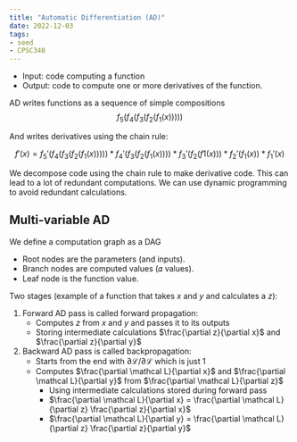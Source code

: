 ```yaml
---
title: "Automatic Differentiation (AD)"
date: 2022-12-03
tags:
- seed
- CPSC340
---
```


- Input: code computing a function
- Output: code to compute one or more derivatives of the function.

AD writes functions as a sequence of simple compositions
$$f_5(f_4(f_3(f_2(f_1(x)))))$$

And writes derivatives using the chain rule:

$$f'(x) = f_5'(f_4(f_3(f_2(f_1(x)))))*f_4'(f_3(f_2(f_1(x))))*f_3'(f_2(f1 (x)))*f_2'(f_1(x))*f_1'(x)$$

We decompose code using the chain rule to make derivative code. This can lead to a lot of redundant computations. We can use dynamic programming to avoid redundant calculations.

## Multi-variable AD
We define a computation graph as a DAG
- Root nodes are the parameters (and inputs).
- Branch nodes are computed values (𝛼 values).
- Leaf node is the function value.

Two stages (example of a function that takes $x$ and $y$ and calculates a $z$):
1. Forward AD pass is called forward propagation:
	- Computes $z$ from $x$ and $y$ and passes it to its outputs
	- Storing intermediate calculations $\frac{\partial z}{\partial x}$ and $\frac{\partial z}{\partial y}$
3. Backward AD pass is called backpropagation:
	- Starts from the end with $\partial \mathcal L / \partial \mathcal L$ which is just 1
	- Computes $\frac{\partial \mathcal L}{\partial x}$ and $\frac{\partial \mathcal L}{\partial y}$ from $\frac{\partial \mathcal L}{\partial z}$
		- Using intermediate calculations stored during forward pass
		- $\frac{\partial \mathcal L}{\partial x} = \frac{\partial \mathcal L}{\partial z} \frac{\partial z}{\partial x}$
		- $\frac{\partial \mathcal L}{\partial y} = \frac{\partial \mathcal L}{\partial z} \frac{\partial z}{\partial y}$